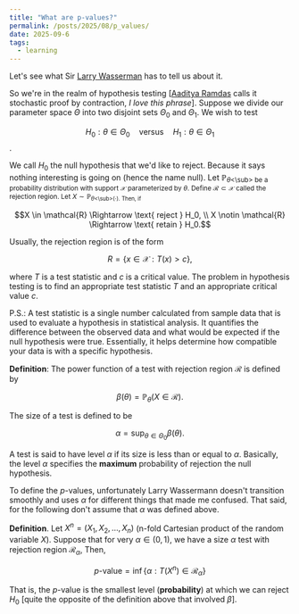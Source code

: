 ```yaml
---
title: "What are p-values?"  
permalink: /posts/2025/08/p_values/  
date: 2025-09-6  
tags:
  - learning
---
```


Let's see what Sir [Larry Wasserman](https://www.stat.cmu.edu/~brian/valerie/617-2022/0%20-%20books/2004%20-%20wasserman%20-%20all%20of%20statistics.pdf) has to tell us about it.

So we're in the realm of hypothesis testing [[Aaditya Ramdas](https://stat.cmu.edu/~aramdas/icml25/ramdas1.pdf) calls it stochastic proof by contraction, _I
love this phrase_]. Suppose we divide our parameter space $\Theta$ into two disjoint sets $\Theta_0$ and $\Theta_1$.
We wish to test

$$H_0: \theta \in \Theta_0 \quad\text{versus} \quad H_1: \theta \in \Theta_1$$.

We call $H_0$ the null hypothesis that we'd like to reject. Because it says nothing interesting is going on 
(hence the name null). Let $\mathbb{P}$<sub>$\theta$<\sub> be a probability distribution with support $\mathcal{X}$
parameterized by $\theta$. Define $\mathcal{R} \subset \mathcal{X}$ called the rejection region.
Let $X \sim \mathbb{P}$<sub>$\theta$<\sub>$(\cdot)$. Then, if 

$$X \in \mathcal{R} \Rightarrow \text{ reject } H_0, \\
X \notin \mathcal{R} \Rightarrow \text{ retain } H_0.$$

Usually, the rejection region is of the form

$$R = \{x \in \mathcal{X}: T(x) > c \},$$

where $T$ is a  test statistic and $c$ is a  critical value. The problem in hypothesis testing is to find an appropriate  test statistic $T$ and an appropriate critical value $c$. 

P.S.: A test statistic is  a single number calculated from sample data that is used to evaluate a hypothesis in statistical analysis. It quantifies the difference between the observed data and what would be expected if the null hypothesis were true. Essentially, it helps determine how compatible your data is with a specific hypothesis.

__Definition__: The power function of a test with rejection region $\mathcal{R}$ is defined by

$$\beta(\theta) = \mathbb{P}_\theta(X \in \mathcal{R}).$$

The size of a test is defined to be 

$$\alpha = \sup_{\theta \in \Theta_0} \beta(\theta).$$

A test is said to have level $\alpha$ if its size is less than or equal to $\alpha$.
Basically, the level $\alpha$ specifies the __maximum__ probability of rejection the null hypothesis.

To define the $p$-values, unfortunately Larry Wassermann doesn't transition smoothly and uses $\alpha$ for different things that made me confused. That said, for the following don't assume that $\alpha$ was defined above.

__Definition__. Let $X^n = (X_1, X_2, \dots, X_n)$ (n-fold Cartesian product of the random variable $X$). Suppose
that for very $\alpha \in (0, 1)$,  we have a size $\alpha$ test with rejection region $\mathcal{R}_\alpha$, Then,

$$p\text{-value} = \inf\{\alpha: T(X^n) \in \mathcal{R}_\alpha\} $$

That is, the $p$-value is the smallest level (__probability__) at which we can reject $H_0$ [quite the opposite of the definition above that involved $\beta$]. 